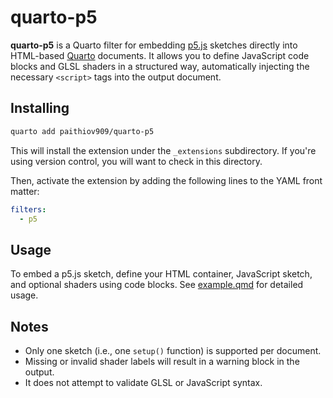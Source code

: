 # quarto-p5

**quarto-p5** is a Quarto filter for embedding [p5.js](https://p5js.org/) sketches directly into HTML-based [Quarto](https://quarto.org/) documents. It allows you to define JavaScript code blocks and GLSL shaders in a structured way, automatically injecting the necessary `<script>` tags into the output document.


## Installing

```bash
quarto add paithiov909/quarto-p5
```
This will install the extension under the `_extensions` subdirectory. If you're using version control, you will want to check in this directory.

Then, activate the extension by adding the following lines to the YAML front matter:

```yaml
filters:
  - p5
```


## Usage

To embed a p5.js sketch, define your HTML container, JavaScript sketch, and optional shaders using code blocks. See [example.qmd](https://github.com/paithiov909/quarto-p5/blob/main/example.qmd) for detailed usage.


## Notes

- Only one sketch (i.e., one `setup()` function) is supported per document.
- Missing or invalid shader labels will result in a warning block in the output.
- It does not attempt to validate GLSL or JavaScript syntax.
